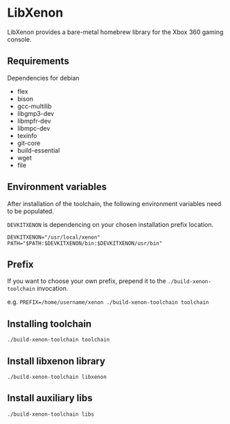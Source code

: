 # LibXenon

LibXenon provides a bare-metal homebrew library for the Xbox 360 gaming console.

## Requirements

Dependencies for debian

- flex
- bison
- gcc-multilib
- libgmp3-dev
- libmpfr-dev
- libmpc-dev
- texinfo
- git-core
- build-essential
- wget
- file

## Environment variables

After installation of the toolchain, the following environment variables need to be populated.

`DEVKITXENON` is dependencing on your chosen installation prefix location.

```
DEVKITXENON="/usr/local/xenon"
PATH="$PATH:$DEVKITXENON/bin:$DEVKITXENON/usr/bin"
```

## Prefix

If you want to choose your own prefix, prepend it to the `./build-xenon-toolchain` invocation.

e.g. `PREFIX=/home/username/xenon ./build-xenon-toolchain toolchain`

## Installing toolchain

```
./build-xenon-toolchain toolchain
```

## Install libxenon library

```
./build-xenon-toolchain libxenon
```

## Install auxiliary libs

```
./build-xenon-toolchain libs
```